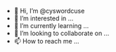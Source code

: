- 👋 Hi, I’m @cyswordcuse
- 👀 I’m interested in ...
- 🌱 I’m currently learning ...
- 💞️ I’m looking to collaborate on ...
- 📫 How to reach me ...

<!---
cyswordcuse/cyswordcuse is a ✨ special ✨ repository because its `README.md` (this file) appears on your GitHub profile.
You can click the Preview link to take a look at your changes.
--->
